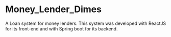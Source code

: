 # Money_Lender_Dimes
A Loan system for money lenders. This system was developed with ReactJS for its front-end and with Spring boot for its backend.
